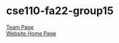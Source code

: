 # cse110-fa22-group15
[Team Page](admin/team.md)  
[Website Home Page](calorieTracker/calcumoleCode/HomePage.html)
